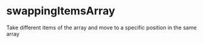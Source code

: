 # swappingItemsArray
Take different items of the array and move to a specific position in the same array
